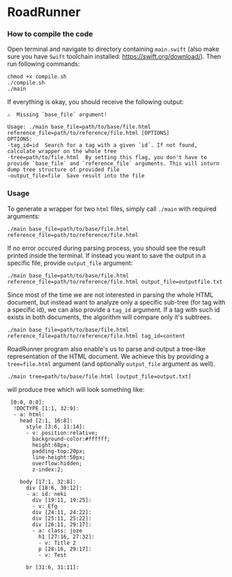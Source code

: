 # RoadRunner

### How to compile the code

Open terminal and navigate to directory containing `main.swift` (also make sure you have `Swift` toolchain installed: https://swift.org/download/). 
Then run following commands:

```console
chmod +x compile.sh
./compile.sh
./main
```

If everything is okay, you should receive the following output:

```console
⚠️  Missing `base_file` argument!

Usage: ./main base_file=path/to/base/file.html reference_file=path/to/reference/file.html [OPTIONS]
OPTIONS:
-tag_id=id  Search for a tag with a given `id`. If not found, calculate wrapper on the whole tree
-tree=path/to/file.html  By setting this flag, you don't have to provide `base_file` and `reference_file` arguments. This will inturn dump tree structure of provided file
-output_file=file  Save result into the file
```

### Usage

To generate a wrapper for two `html` files, simply call `./main` with required arguments:

```console
./main base_file=path/to/base/file.html reference_file=path/to/reference/file.html
```

If no error occured during parsing process, you should see the result printed inside the terminal. If instead you want to save the output in a specific file, provide `output_file` argument:

```console
./main base_file=path/to/base/file.html reference_file=path/to/reference/file.html output_file=outputfile.txt
```

Since most of the time we are not interested in parsing the whole HTML document, but instead want to analyze only a specific sub-tree (for tag with a specific id), we can also provide a `tag_id` argument. If a tag with such id exists in both documents, the algorithm will compare only it's subtrees. 

```console
./main base_file=path/to/base/file.html reference_file=path/to/reference/file.html tag_id=content
```

RoadRunner program also enable's us to parse and output a tree-like representation of the HTML document. We achieve this by providing a `tree=file.html` argument (and optionally `output_file` argument as well).

```console
./main tree=path/to/base/file.html [output_file=output.txt]
```

will produce tree which will look something like:

```
 [0:0, 0:0]:
  !DOCTYPE [1:1, 32:9]:
  - a: html: 
    head [2:1, 16:8]:
      style [3:6, 11:14]:
      - v: position:relative;
		background-color:#ffffff;
		height:68px;
		padding-top:20px;
		line-height:50px;
		overflow:hidden;
		z-index:2;
	
    body [17:1, 32:8]:
      div [18:6, 30:12]:
      - a: id: neki
        div [19:11, 19:25]:
        - v: Efg
        div [24:11, 24:22]:
        div [25:11, 25:22]:
        div [26:11, 29:17]:
        - a: class: joze
          h1 [27:16, 27:32]:
          - v: Title 2
          p [28:16, 29:17]:
          - v: Test
		
      br [31:6, 31:11]:
```
